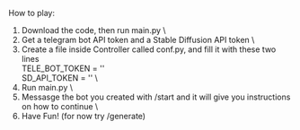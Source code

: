 How to play:

1) Download the code, then run main.py \
2) Get a telegram bot API token and a Stable Diffusion API token \
3) Create a file inside Controller called conf.py, and fill it with these two lines \
TELE_BOT_TOKEN = '<Your telegram bot token>' \
SD_API_TOKEN = '<Your Stable Diffusion API token>' \
4) Run main.py \
5) Messasge the bot you created with /start and it will give you instructions on how to continue \
6) Have Fun! (for now try /generate)
